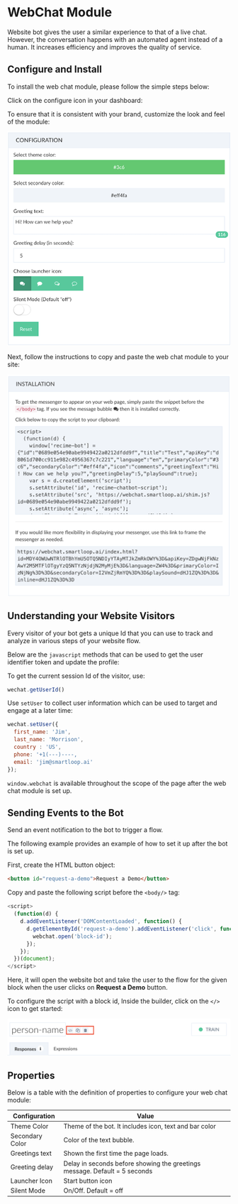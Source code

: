 # WebChat Module

Website bot gives the user a similar experience to that of a live chat. However, the conversation happens with an automated agent instead of a human. It increases efficiency and improves the quality of service.

## Configure and Install

To install the web chat module, please follow the simple steps below:

Click on the configure icon in your dashboard: 


To ensure that it is consistent with your brand, customize the look and feel of the module:

![](./webchat-configure.png)


Next, follow the instructions to copy and paste the web chat module to your site:

![](./webchat-installation.png)

## Understanding your Website Visitors

Every visitor of your bot gets a unique Id that you can use to track and analyze in various steps of your website flow. 

Below are the `javascript` methods that can be used to get the user identifier token and update the profile:

To get the current session Id of the visitor, use:

```javascript
wechat.getUserId()
```

Use `setUser` to collect user information which can be used to target and engage at a later time:

```javascript
wechat.setUser({
  first_name: 'Jim',
  last_name: 'Morrison',
  country : 'US',
  phone: '+1(---)----,
  email: 'jim@smartloop.ai'
});
```

`window.webchat` is available throughout the scope of the page after the web chat module is set up.


## Sending Events to the Bot

Send an event notification to the bot to trigger a flow. 

The following example provides an example of how to set it up after the bot is set up. 

First, create the HTML button object:


```html 
<button id="request-a-demo">Request a Demo</button>
```

Copy and paste the following script before the `<body/>` tag:

```javascript
<script>
  (function(d) {
    d.addEventListener('DOMContentLoaded', function() {
      d.getElementById('request-a-demo').addEventListener('click', function() {
        webchat.open('block-id');
      });
    });
  })(document);
</script>
```

Here, it will open the website bot and take the user to the flow for the given block when the user clicks on **Request a Demo** button.

To configure the script with a block id, Inside the builder, click on the `</>` icon to get started:

![](./toolbar.png)

## Properties

Below is a table with the definition of properties to configure your web chat module: 

| Configuration | Value|
| -- | -- |
| Theme Color | Theme of the bot. It includes icon, text and bar color |
| Secondary Color | Color of the text bubble. |
| Greetings text | Shown the first time the page loads.
| Greeting delay| Delay in seconds before showing the greetings message.  Default = 5 seconds
| Launcher Icon | Start button icon |
| Silent Mode | On/Off. Default = off |
